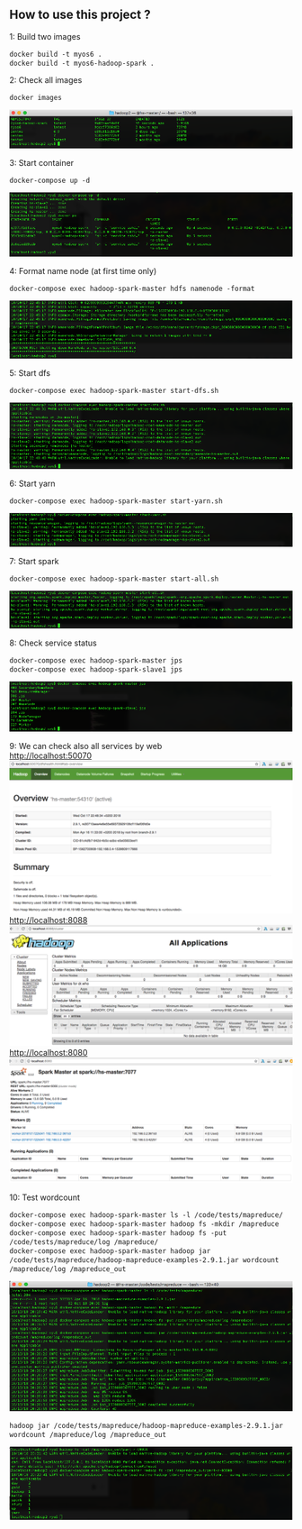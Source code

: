 ## **How to use this project ?**
1: Build two images 

    docker build -t myos6 .
    docker build -t myos6-hadoop-spark .

2: Check all images

    docker images

![enter image description here](https://raw.githubusercontent.com/parisgo/docker-hadoop-spark/master/docs/images/Capture01.png) 

3: Start container

    docker-compose up -d

![enter image description here](https://raw.githubusercontent.com/parisgo/docker-hadoop-spark/master/docs/images/Capture02.png)

4: Format name node (at first time only)

    docker-compose exec hadoop-spark-master hdfs namenode -format
![enter image description here](https://raw.githubusercontent.com/parisgo/docker-hadoop-spark/master/docs/images/Capture03.png)

5: Start dfs 

    docker-compose exec hadoop-spark-master start-dfs.sh       
![enter image description here](https://raw.githubusercontent.com/parisgo/docker-hadoop-spark/master/docs/images/Capture04.png)
 
 6: Start yarn     

    docker-compose exec hadoop-spark-master start-yarn.sh      
![enter image description here](https://raw.githubusercontent.com/parisgo/docker-hadoop-spark/master/docs/images/Capture05.png)

7: Start spark     

    docker-compose exec hadoop-spark-master start-all.sh
![enter image description here](https://raw.githubusercontent.com/parisgo/docker-hadoop-spark/master/docs/images/Capture06.png)

8: Check service status

    docker-compose exec hadoop-spark-master jps
    docker-compose exec hadoop-spark-slave1 jps

![enter image description here](https://raw.githubusercontent.com/parisgo/docker-hadoop-spark/master/docs/images/Capture07.png)
    
9: We can check also all services by web   
[http://localhost:50070](http://localhost:50070)
![enter image description here](https://raw.githubusercontent.com/parisgo/docker-hadoop-spark/master/docs/images/Capture08.png)
[http://localhost:8088](http://localhost:8088)
![enter image description here](https://raw.githubusercontent.com/parisgo/docker-hadoop-spark/master/docs/images/Capture09.png)
[http://localhost:8080](http://localhost:8080)
![enter image description here](https://raw.githubusercontent.com/parisgo/docker-hadoop-spark/master/docs/images/Capture10.png)

10: Test wordcount

    docker-compose exec hadoop-spark-master ls -l /code/tests/mapreduce/  
    docker-compose exec hadoop-spark-master hadoop fs -mkdir /mapreduce  
    docker-compose exec hadoop-spark-master hadoop fs -put /code/tests/mapreduce/log /mapreduce/  
    docker-compose exec hadoop-spark-master hadoop jar /code/tests/mapreduce/hadoop-mapreduce-examples-2.9.1.jar wordcount /mapreduce/log /mapreduce_out
![enter image description here](https://raw.githubusercontent.com/parisgo/docker-hadoop-spark/master/docs/images/Capture11.png)

    hadoop jar /code/tests/mapreduce/hadoop-mapreduce-examples-2.9.1.jar wordcount /mapreduce/log /mapreduce_out
![enter image description here](https://raw.githubusercontent.com/parisgo/docker-hadoop-spark/master/docs/images/Capture12.png)
